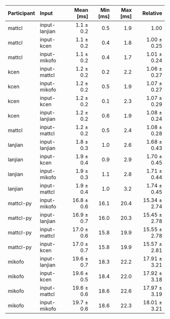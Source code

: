 | Participant | Input | Mean [ms] | Min [ms] | Max [ms] | Relative |
|:---|:---|---:|---:|---:|---:|
| mattcl | input-lanjian | 1.1 ± 0.2 | 0.5 | 1.9 | 1.00 |
| mattcl | input-kcen | 1.1 ± 0.2 | 0.4 | 1.8 | 1.00 ± 0.25 |
| mattcl | input-mikofo | 1.1 ± 0.2 | 0.4 | 1.7 | 1.01 ± 0.24 |
| kcen | input-mattcl | 1.2 ± 0.2 | 0.2 | 2.2 | 1.06 ± 0.27 |
| kcen | input-mikofo | 1.2 ± 0.2 | 0.5 | 1.9 | 1.07 ± 0.27 |
| kcen | input-kcen | 1.2 ± 0.2 | 0.1 | 2.3 | 1.07 ± 0.29 |
| kcen | input-lanjian | 1.2 ± 0.2 | 0.6 | 1.9 | 1.08 ± 0.24 |
| mattcl | input-mattcl | 1.2 ± 0.2 | 0.5 | 2.4 | 1.08 ± 0.28 |
| lanjian | input-lanjian | 1.8 ± 0.3 | 1.0 | 2.6 | 1.68 ± 0.43 |
| lanjian | input-kcen | 1.9 ± 0.4 | 0.9 | 2.9 | 1.70 ± 0.45 |
| lanjian | input-mikofo | 1.9 ± 0.3 | 1.1 | 2.8 | 1.71 ± 0.44 |
| lanjian | input-mattcl | 1.9 ± 0.4 | 1.0 | 3.2 | 1.74 ± 0.45 |
| mattcl-py | input-mikofo | 16.8 ± 0.6 | 16.1 | 20.4 | 15.34 ± 2.74 |
| mattcl-py | input-lanjian | 16.9 ± 0.7 | 16.0 | 20.3 | 15.45 ± 2.78 |
| mattcl-py | input-mattcl | 17.0 ± 0.6 | 15.8 | 19.9 | 15.55 ± 2.78 |
| mattcl-py | input-kcen | 17.0 ± 0.7 | 15.8 | 19.9 | 15.57 ± 2.81 |
| mikofo | input-lanjian | 19.6 ± 0.7 | 18.3 | 22.2 | 17.91 ± 3.21 |
| mikofo | input-kcen | 19.6 ± 0.5 | 18.4 | 22.0 | 17.92 ± 3.18 |
| mikofo | input-mattcl | 19.6 ± 0.6 | 18.6 | 22.6 | 17.97 ± 3.19 |
| mikofo | input-mikofo | 19.7 ± 0.6 | 18.6 | 22.3 | 18.01 ± 3.21 |
